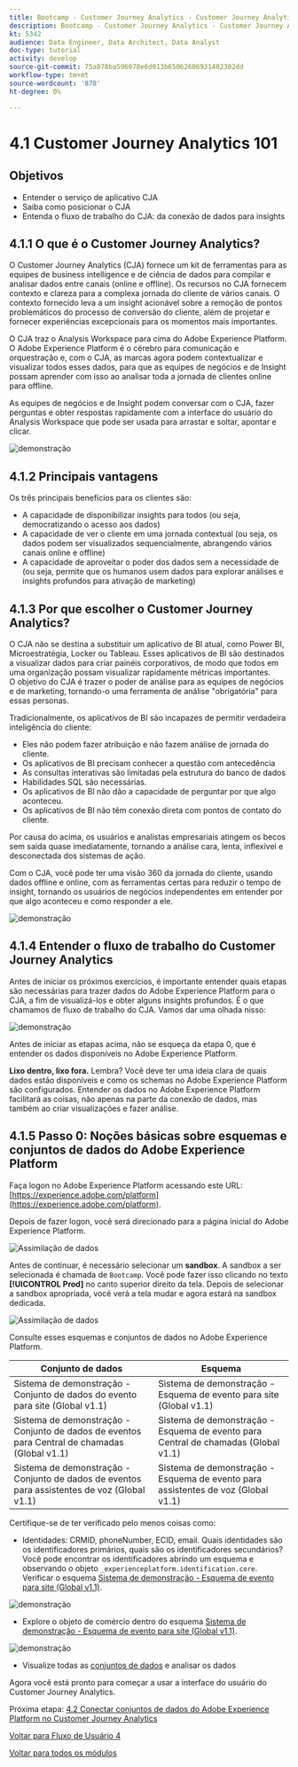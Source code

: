 ```yaml
---
title: Bootcamp - Customer Journey Analytics - Customer Journey Analytics 101 - Brasil
description: Bootcamp - Customer Journey Analytics - Customer Journey Analytics 101 - Brasil
kt: 5342
audience: Data Engineer, Data Architect, Data Analyst
doc-type: tutorial
activity: develop
source-git-commit: 75a878ba596078e6d013b65062606931402302dd
workflow-type: tm+mt
source-wordcount: '878'
ht-degree: 0%

---
```


# 4.1 Customer Journey Analytics 101

## Objetivos

- Entender o serviço de aplicativo CJA
- Saiba como posicionar o CJA
- Entenda o fluxo de trabalho do CJA: da conexão de dados para insights

## 4.1.1 O que é o Customer Journey Analytics?

O Customer Journey Analytics (CJA) fornece um kit de ferramentas para as equipes de business intelligence e de ciência de dados para compilar e analisar dados entre canais (online e offline). Os recursos no CJA fornecem contexto e clareza para a complexa jornada do cliente de vários canais. O contexto fornecido leva a um insight acionável sobre a remoção de pontos problemáticos do processo de conversão do cliente, além de projetar e fornecer experiências excepcionais para os momentos mais importantes.

O CJA traz o Analysis Workspace para cima do Adobe Experience Platform. O Adobe Experience Platform é o cérebro para comunicação e orquestração e, com o CJA, as marcas agora podem contextualizar e visualizar todos esses dados, para que as equipes de negócios e de Insight possam aprender com isso ao analisar toda a jornada de clientes online para offline.

As equipes de negócios e de Insight podem conversar com o CJA, fazer perguntas e obter respostas rapidamente com a interface do usuário do Analysis Workspace que pode ser usada para arrastar e soltar, apontar e clicar.

![demonstração](./images/cja-adv-analysis1.png)

## 4.1.2 Principais vantagens

Os três principais benefícios para os clientes são:

- A capacidade de disponibilizar insights para todos (ou seja, democratizando o acesso aos dados)
- A capacidade de ver o cliente em uma jornada contextual (ou seja, os dados podem ser visualizados sequencialmente, abrangendo vários canais online e offline)
- A capacidade de aproveitar o poder dos dados sem a necessidade de (ou seja, permite que os humanos usem dados para explorar análises e insights profundos para ativação de marketing)

## 4.1.3 Por que escolher o Customer Journey Analytics?

O CJA não se destina a substituir um aplicativo de BI atual, como Power BI, Microestratégia, Locker ou Tableau. Esses aplicativos de BI são destinados a visualizar dados para criar painéis corporativos, de modo que todos em uma organização possam visualizar rapidamente métricas importantes.\
O objetivo do CJA é trazer o poder de análise para as equipes de negócios e de marketing, tornando-o uma ferramenta de análise &quot;obrigatória&quot; para essas personas.

Tradicionalmente, os aplicativos de BI são incapazes de permitir verdadeira inteligência do cliente:

- Eles não podem fazer atribuição e não fazem análise de jornada do cliente.
- Os aplicativos de BI precisam conhecer a questão com antecedência
- As consultas interativas são limitadas pela estrutura do banco de dados
- Habilidades SQL são necessárias.
- Os aplicativos de BI não dão a capacidade de perguntar por que algo aconteceu.
- Os aplicativos de BI não têm conexão direta com pontos de contato do cliente.

Por causa do acima, os usuários e analistas empresariais atingem os becos sem saída quase imediatamente, tornando a análise cara, lenta, inflexível e desconectada dos sistemas de ação.

Com o CJA, você pode ter uma visão 360 da jornada do cliente, usando dados offline e online, com as ferramentas certas para reduzir o tempo de insight, tornando os usuários de negócios independentes em entender por que algo aconteceu e como responder a ele.

![demonstração](./images/cja-use-case.png)

## 4.1.4 Entender o fluxo de trabalho do Customer Journey Analytics

Antes de iniciar os próximos exercícios, é importante entender quais etapas são necessárias para trazer dados do Adobe Experience Platform para o CJA, a fim de visualizá-los e obter alguns insights profundos. É o que chamamos de fluxo de trabalho do CJA. Vamos dar uma olhada nisso:

![demonstração](./images/cja-work-flow.jpg)

Antes de iniciar as etapas acima, não se esqueça da etapa 0, que é entender os dados disponíveis no Adobe Experience Platform.

**Lixo dentro, lixo fora.** Lembra? Você deve ter uma ideia clara de quais dados estão disponíveis e como os schemas no Adobe Experience Platform são configurados. Entender os dados no Adobe Experience Platform facilitará as coisas, não apenas na parte da conexão de dados, mas também ao criar visualizações e fazer análise.

## 4.1.5 Passo 0: Noções básicas sobre esquemas e conjuntos de dados do Adobe Experience Platform

Faça logon no Adobe Experience Platform acessando este URL: [https://experience.adobe.com/platform](https://experience.adobe.com/platform).

Depois de fazer logon, você será direcionado para a página inicial do Adobe Experience Platform.

![Assimilação de dados](../uc1/images/home.png)

Antes de continuar, é necessário selecionar um **sandbox**. A sandbox a ser selecionada é chamada de ``Bootcamp``. Você pode fazer isso clicando no texto **[!UICONTROL Prod]** no canto superior direito da tela. Depois de selecionar a sandbox apropriada, você verá a tela mudar e agora estará na sandbox dedicada.

![Assimilação de dados](../uc1/images/sb1.png)

Consulte esses esquemas e conjuntos de dados no Adobe Experience Platform.

| Conjunto de dados | Esquema |
| ----------------- |-------------| 
| Sistema de demonstração - Conjunto de dados do evento para site (Global v1.1) | Sistema de demonstração - Esquema de evento para site (Global v1.1) |
| Sistema de demonstração - Conjunto de dados de eventos para Central de chamadas (Global v1.1) | Sistema de demonstração - Esquema de evento para Central de chamadas (Global v1.1) |
| Sistema de demonstração - Conjunto de dados de eventos para assistentes de voz (Global v1.1) | Sistema de demonstração - Esquema de evento para assistentes de voz (Global v1.1) |

Certifique-se de ter verificado pelo menos coisas como:

- Identidades: CRMID, phoneNumber, ECID, email. Quais identidades são os identificadores primários, quais são os identificadores secundários?
Você pode encontrar os identificadores abrindo um esquema e observando o objeto `_experienceplatform.identification.core`. Verificar o esquema [Sistema de demonstração - Esquema de evento para site (Global v1.1)](https://experience.adobe.com/platform/schema).

![demonstração](./images/identity.png)

- Explore o objeto de comércio dentro do esquema [Sistema de demonstração - Esquema de evento para site (Global v1.1)](https://experience.adobe.com/platform/schema).

![demonstração](./images/commerce.png)

- Visualize todas as [conjuntos de dados](https://experience.adobe.com/platform/dataset/browse?limit=50&amp;page=1&amp;sortDescending=1&amp;sortField=created) e analisar os dados

Agora você está pronto para começar a usar a interface do usuário do Customer Journey Analytics.

Próxima etapa: [4.2 Conectar conjuntos de dados do Adobe Experience Platform no Customer Journey Analytics](./ex2.md)

[Voltar para Fluxo de Usuário 4](./uc4.md)

[Voltar para todos os módulos](../../overview.md)
